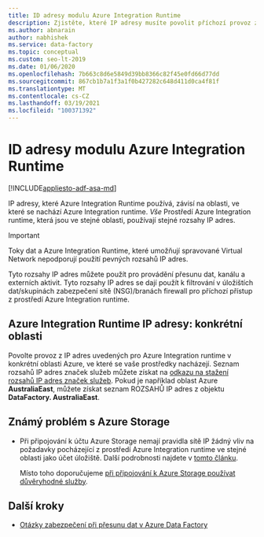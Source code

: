 ```yaml
---
title: ID adresy modulu Azure Integration Runtime
description: Zjistěte, které IP adresy musíte povolit příchozí provoz z, aby bylo možné správně nakonfigurovat brány firewall pro zabezpečení síťového přístupu k úložištím dat.
ms.author: abnarain
author: nabhishek
ms.service: data-factory
ms.topic: conceptual
ms.custom: seo-lt-2019
ms.date: 01/06/2020
ms.openlocfilehash: 7b663c8d6e5849d39bb8366c82f45e0fd66d77dd
ms.sourcegitcommit: 867cb1b7a1f3a1f0b427282c648d411d0ca4f81f
ms.translationtype: MT
ms.contentlocale: cs-CZ
ms.lasthandoff: 03/19/2021
ms.locfileid: "100371392"
---
```

# <a name="azure-integration-runtime-ip-addresses"></a>ID adresy modulu Azure Integration Runtime

[!INCLUDE[appliesto-adf-asa-md](includes/appliesto-adf-asa-md.md)]

IP adresy, které Azure Integration Runtime používá, závisí na oblasti, ve které se nachází Azure Integration runtime. *Vše* Prostředí Azure Integration runtime, která jsou ve stejné oblasti, používají stejné rozsahy IP adres.

> [!IMPORTANT]  
> Toky dat a Azure Integration Runtime, které umožňují spravované Virtual Network nepodporují použití pevných rozsahů IP adres.
>
> Tyto rozsahy IP adres můžete použít pro provádění přesunu dat, kanálu a externích aktivit. Tyto rozsahy IP adres se dají použít k filtrování v úložištích dat/skupinách zabezpečení sítě (NSG)/branách firewall pro příchozí přístup z prostředí Azure Integration runtime. 

## <a name="azure-integration-runtime-ip-addresses-specific-regions"></a>Azure Integration Runtime IP adresy: konkrétní oblasti

Povolte provoz z IP adres uvedených pro Azure Integration runtime v konkrétní oblasti Azure, ve které se vaše prostředky nacházejí. Seznam rozsahů IP adres značek služeb můžete získat na [odkazu na stažení rozsahů IP adres značek služeb](../virtual-network/service-tags-overview.md#discover-service-tags-by-using-downloadable-json-files). Pokud je například oblast Azure **AustraliaEast**, můžete získat seznam ROZSAHŮ IP adres z objektu **DataFactory. AustraliaEast**.


## <a name="known-issue-with-azure-storage"></a>Známý problém s Azure Storage

* Při připojování k účtu Azure Storage nemají pravidla sítě IP žádný vliv na požadavky pocházející z prostředí Azure Integration runtime ve stejné oblasti jako účet úložiště. Další podrobnosti najdete v [tomto článku](../storage/common/storage-network-security.md#grant-access-from-an-internet-ip-range). 

  Místo toho doporučujeme [při připojování k Azure Storage používat důvěryhodné služby](https://techcommunity.microsoft.com/t5/azure-data-factory/data-factory-is-now-a-trusted-service-in-azure-storage-and-azure/ba-p/964993). 

## <a name="next-steps"></a>Další kroky

* [Otázky zabezpečení při přesunu dat v Azure Data Factory](data-movement-security-considerations.md)